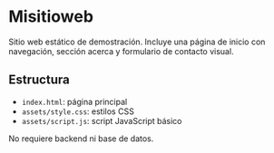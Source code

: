 # Misitioweb

Sitio web estático de demostración. Incluye una página de inicio con navegación, sección acerca y formulario de contacto visual.

## Estructura
- `index.html`: página principal
- `assets/style.css`: estilos CSS
- `assets/script.js`: script JavaScript básico

No requiere backend ni base de datos.
